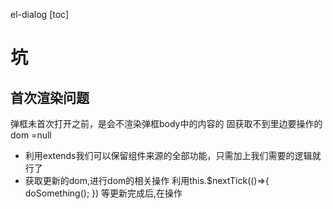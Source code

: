 el-dialog
[toc]

# 坑
## 首次渲染问题
弹框未首次打开之前，是会不渲染弹框body中的内容的 固获取不到里边要操作的dom =null
- 利用extends我们可以保留组件来源的全部功能，只需加上我们需要的逻辑就行了
  <script>
    import { Dialog } from "element-ui";
    export default {
    extends: Dialog,
    props: {
        preload: {
        type: Boolean,
        default: false,
        },
    },
    created() {
        this.preload && (this.rendered = true);
    },
    };
  </script>
- 获取更新的dom,进行dom的相关操作
  利用this.$nextTick(()=>{
    doSomething();
  })
  等更新完成后,在操作 
